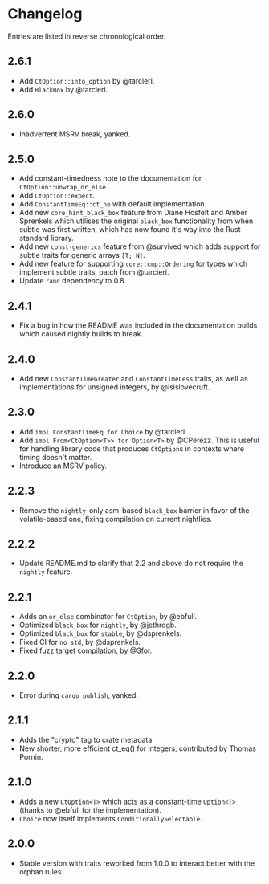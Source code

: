 # Changelog

Entries are listed in reverse chronological order.

## 2.6.1

* Add `CtOption::into_option` by @tarcieri.
* Add `BlackBox` by @tarcieri.

## 2.6.0

* Inadvertent MSRV break, yanked.

## 2.5.0

* Add constant-timedness note to the documentation for `CtOption::unwrap_or_else`.
* Add `CtOption::expect`.
* Add `ConstantTimeEq::ct_ne` with default implementation.
* Add new `core_hint_black_box` feature from Diane Hosfelt and Amber
  Sprenkels which utilises the original `black_box` functionality from
  when subtle was first written, which has now found it's way into the
  Rust standard library.
* Add new `const-generics` feature from @survived which adds support
  for subtle traits for generic arrays `[T; N]`.
* Add new feature for supporting `core::cmp::Ordering` for types which
  implement subtle traits, patch from @tarcieri.
* Update `rand` dependency to 0.8.

## 2.4.1

* Fix a bug in how the README was included in the documentation builds
  which caused nightly builds to break.

## 2.4.0

* Add new `ConstantTimeGreater` and `ConstantTimeLess` traits, as well
  as implementations for unsigned integers, by @isislovecruft.

## 2.3.0

* Add `impl ConstantTimeEq for Choice` by @tarcieri.
* Add `impl From<CtOption<T>> for Option<T>` by @CPerezz.  This is useful for
  handling library code that produces `CtOption`s in contexts where timing
  doesn't matter.
* Introduce an MSRV policy.

## 2.2.3

* Remove the `nightly`-only asm-based `black_box` barrier in favor of the
  volatile-based one, fixing compilation on current nightlies.

## 2.2.2

* Update README.md to clarify that 2.2 and above do not require the `nightly`
  feature.

## 2.2.1

* Adds an `or_else` combinator for `CtOption`, by @ebfull.
* Optimized `black_box` for `nightly`, by @jethrogb.
* Optimized `black_box` for `stable`, by @dsprenkels.
* Fixed CI for `no_std`, by @dsprenkels.
* Fixed fuzz target compilation, by @3for.

## 2.2.0

* Error during `cargo publish`, yanked.

## 2.1.1

* Adds the "crypto" tag to crate metadata.
* New shorter, more efficient ct_eq() for integers, contributed by Thomas Pornin.

## 2.1.0

* Adds a new `CtOption<T>` which acts as a constant-time `Option<T>`
  (thanks to @ebfull for the implementation).
* `Choice` now itself implements `ConditionallySelectable`.

## 2.0.0

* Stable version with traits reworked from 1.0.0 to interact better
  with the orphan rules.
